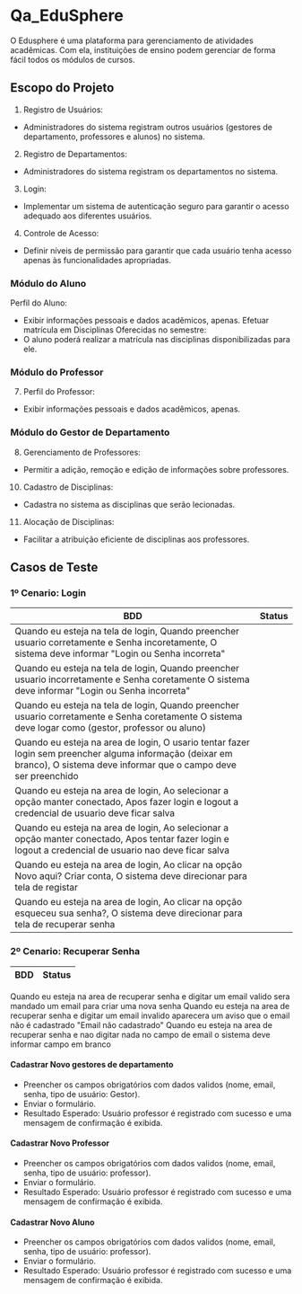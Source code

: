 # Qa_EduSphere

O Edusphere é uma plataforma para gerenciamento de atividades acadêmicas. Com ela, instituições de ensino podem gerenciar de forma fácil todos os módulos de cursos.

## Escopo do Projeto

1. Registro de Usuários:
- Administradores do sistema registram outros usuários (gestores de
departamento, professores e alunos) no sistema.
2. Registro de Departamentos:
- Administradores do sistema registram os departamentos no sistema.
3. Login:
- Implementar um sistema de autenticação seguro para garantir o acesso
adequado aos diferentes usuários.
4. Controle de Acesso:
- Definir níveis de permissão para garantir que cada usuário tenha acesso apenas
às funcionalidades apropriadas.

### Módulo do Aluno

Perfil do Aluno:
- Exibir informações pessoais e dados acadêmicos, apenas.
Efetuar matrícula em Disciplinas Oferecidas no semestre:
- O aluno poderá realizar a matrícula nas disciplinas disponibilizadas para ele.
  
### Módulo do Professor

7. Perfil do Professor:
- Exibir informações pessoais e dados acadêmicos, apenas.
  
### Módulo do Gestor de Departamento

8. Gerenciamento de Professores:
- Permitir a adição, remoção e edição de informações sobre professores.
10. Cadastro de Disciplinas:
- Cadastra no sistema as disciplinas que serão lecionadas.
11. Alocação de Disciplinas:
- Facilitar a atribuição eficiente de disciplinas aos professores.

## Casos de Teste

### 1º Cenario: Login

| BDD | Status |
| --- | --- |
| Quando eu esteja na tela de login, Quando preencher usuario corretamente e Senha incoretamente, O sistema deve informar "Login ou Senha incorreta" |     |
| Quando eu esteja na tela de login, Quando preencher usuario incorretamente e Senha coretamente  O sistema deve informar "Login ou Senha incorreta" |     |
| Quando eu esteja na tela de login, Quando preencher usuario corretamente e Senha coretamente  O sistema deve logar como (gestor, professor ou aluno) |    |
| Quando eu esteja na area de login, O usario tentar fazer login sem preencher alguma informação (deixar em branco), O sistema deve informar que o campo deve ser preenchido |    |   
| Quando eu esteja na area de login, Ao selecionar a opção manter conectado, Apos fazer login e logout a credencial de usuario deve ficar salva |    |
| Quando eu esteja na area de login, Ao selecionar a opção manter conectado, Apos tentar fazer login e logout a credencial de usuario nao deve ficar salva |    |
| Quando eu esteja na area de login, Ao clicar na opção Novo aqui? Criar conta, O sistema deve direcionar para tela de registar |    |
| Quando eu esteja na area de login, Ao clicar na opção esqueceu sua senha?, O sistema deve direcionar para tela de recuperar senha |    |

### 2º Cenario: Recuperar Senha

| BDD | Status |
| --- | --- |
Quando eu esteja na area de recuperar senha  e digitar um email valido sera mandado um email para criar uma nova senha 
Quando eu esteja na area de recuperar senha e digitar um email invalido aparecera um aviso que o email não é cadastrado "Email não cadastrado"
Quando eu esteja na area de recuperar senha e nao digitar nada no campo de email o sistema deve informar campo em branco 

#### Cadastrar Novo gestores de departamento
- Preencher os campos obrigatórios com dados validos (nome, email, senha, tipo de usuário: Gestor).
- Enviar o formulário.
- Resultado Esperado: Usuário professor é registrado com sucesso e uma mensagem de confirmação é exibida.

#### Cadastrar Novo Professor
- Preencher os campos obrigatórios com dados validos (nome, email, senha, tipo de usuário: professor).
- Enviar o formulário.
- Resultado Esperado: Usuário professor é registrado com sucesso e uma mensagem de confirmação é exibida.

#### Cadastrar Novo Aluno
- Preencher os campos obrigatórios com dados validos (nome, email, senha, tipo de usuário: professor).
- Enviar o formulário.
- Resultado Esperado: Usuário professor é registrado com sucesso e uma mensagem de confirmação é exibida.

####
